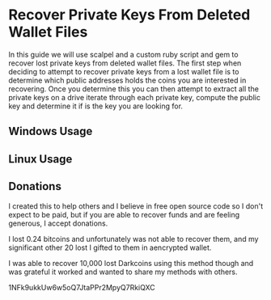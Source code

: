Recover Private Keys From Deleted Wallet Files
====================

In this guide we will use scalpel and a custom ruby script and gem to recover lost private keys from deleted wallet files. The first step when deciding to attempt to recover private keys from a lost wallet file is to determine which public addresses holds the coins you are interested in recovering. Once you determine this you can then attempt to extract all the private keys on a drive iterate through each private key, compute the public key and determine it if is the key you are looking for.

Windows Usage
---------------------

 
Linux Usage
---------------------

 



Donations
---------------------

I created this to help others and I believe in free open source code so I don't expect to be paid, but if you are able to recover funds and are feeling generous, I accept donations. 

I lost 0.24 bitcoins and unfortunately was not able to recover them, and my significant other 20 lost I gifted to them in aencrypted wallet. 

I was able to recover 10,000 lost Darkcoins using this method though and was grateful it worked and wanted to share my methods with others. 

1NFk9ukkUw6w5oQ7JtaPPr2MpyQ7RkiQXC


